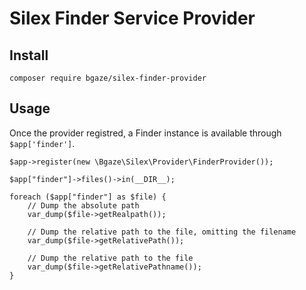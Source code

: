 # Silex Finder Service Provider

## Install

    composer require bgaze/silex-finder-provider
 
## Usage

Once the provider registred, a Finder instance is available through `$app['finder']`.

    $app->register(new \Bgaze\Silex\Provider\FinderProvider());
    
    $app["finder"]->files()->in(__DIR__);
    
    foreach ($app["finder"] as $file) {
        // Dump the absolute path
        var_dump($file->getRealpath());

        // Dump the relative path to the file, omitting the filename
        var_dump($file->getRelativePath());

        // Dump the relative path to the file
        var_dump($file->getRelativePathname());
    }
